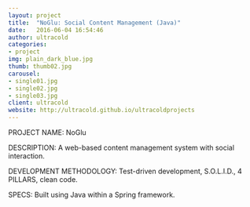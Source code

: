 ```yaml
---
layout: project
title:  "NoGlu: Social Content Management (Java)"
date:   2016-06-04 16:54:46
author: ultracold
categories:
- project
img: plain_dark_blue.jpg
thumb: thumb02.jpg
carousel:
- single01.jpg
- single02.jpg
- single03.jpg
client: ultracold
website: http://ultracold.github.io/ultracoldprojects
---
```

PROJECT NAME: NoGlu

DESCRIPTION: A web-based content management system with social interaction.

DEVELOPMENT METHODOLOGY: Test-driven development, S.O.L.I.D., 4 PILLARS, clean code.

SPECS: Built using Java within a Spring framework.


